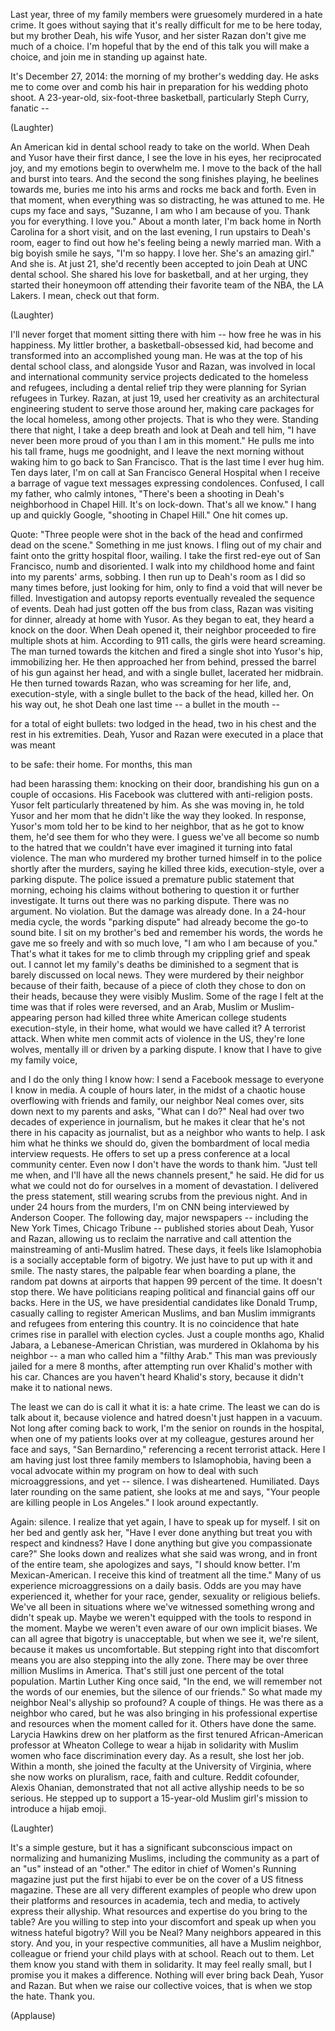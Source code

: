 
Last year,
three of my family members
were gruesomely murdered
in a hate crime.
It goes without saying
that it&#39;s really difficult
for me to be here today,
but my brother Deah,
his wife Yusor,
and her sister Razan
don&#39;t give me much of a choice.
I&#39;m hopeful that by the end
of this talk you will make a choice,
and join me in standing up against hate.

It&#39;s December 27, 2014:
the morning of my brother&#39;s wedding day.
He asks me to come over and comb his hair
in preparation
for his wedding photo shoot.
A 23-year-old, six-foot-three basketball,
particularly Steph Curry, fanatic --

(Laughter)

An American kid in dental school
ready to take on the world.
When Deah and Yusor
have their first dance,
I see the love in his eyes,
her reciprocated joy,
and my emotions begin to overwhelm me.
I move to the back of the hall
and burst into tears.
And the second the song finishes playing,
he beelines towards me,
buries me into his arms
and rocks me back and forth.
Even in that moment,
when everything was so distracting,
he was attuned to me.
He cups my face and says,
&quot;Suzanne,
I am who I am because of you.
Thank you for everything.
I love you.&quot;
About a month later, I&#39;m back home
in North Carolina for a short visit,
and on the last evening,
I run upstairs to Deah&#39;s room,
eager to find out how he&#39;s feeling
being a newly married man.
With a big boyish smile he says,
&quot;I&#39;m so happy. I love her.
She&#39;s an amazing girl.&quot;
And she is.
At just 21, she&#39;d recently
been accepted to join Deah
at UNC dental school.
She shared his love for basketball,
and at her urging,
they started their honeymoon off
attending their favorite team of the NBA,
the LA Lakers.
I mean, check out that form.

(Laughter)

I&#39;ll never forget that moment
sitting there with him --
how free he was in his happiness.
My littler brother,
a basketball-obsessed kid,
had become and transformed
into an accomplished young man.
He was at the top
of his dental school class,
and alongside Yusor and Razan,
was involved in local and international
community service projects
dedicated to the homeless and refugees,
including a dental relief trip
they were planning
for Syrian refugees in Turkey.
Razan, at just 19,
used her creativity
as an architectural engineering student
to serve those around her,
making care packages
for the local homeless,
among other projects.
That is who they were.
Standing there that night,
I take a deep breath
and look at Deah and tell him,
&quot;I have never been more proud of you
than I am in this moment.&quot;
He pulls me into his tall frame,
hugs me goodnight,
and I leave the next morning
without waking him
to go back to San Francisco.
That is the last time I ever hug him.
Ten days later, I&#39;m on call
at San Francisco General Hospital
when I receive a barrage of vague
text messages expressing condolences.
Confused, I call my father,
who calmly intones,
&quot;There&#39;s been a shooting
in Deah&#39;s neighborhood in Chapel Hill.
It&#39;s on lock-down. That&#39;s all we know.&quot;
I hang up and quickly Google,
&quot;shooting in Chapel Hill.&quot;
One hit comes up.

Quote:
&quot;Three people were shot
in the back of the head
and confirmed dead on the scene.&quot;
Something in me just knows.
I fling out of my chair and faint
onto the gritty hospital floor,
wailing.
I take the first red-eye
out of San Francisco,
numb and disoriented.
I walk into my childhood home
and faint into my parents&#39; arms,
sobbing.
I then run up to Deah&#39;s room
as I did so many times before,
just looking for him,
only to find a void
that will never be filled.
Investigation and autopsy reports
eventually revealed
the sequence of events.
Deah had just gotten
off the bus from class,
Razan was visiting for dinner,
already at home with Yusor.
As they began to eat,
they heard a knock on the door.
When Deah opened it,
their neighbor proceeded
to fire multiple shots at him.
According to 911 calls,
the girls were heard screaming.
The man turned towards the kitchen
and fired a single shot into Yusor&#39;s hip,
immobilizing her.
He then approached her from behind,
pressed the barrel of his gun
against her head,
and with a single bullet,
lacerated her midbrain.
He then turned towards Razan,
who was screaming for her life,
and, execution-style, with a single bullet
to the back of the head,
killed her.
On his way out,
he shot Deah one last time --
a bullet in the mouth --

for a total of eight bullets:
two lodged in the head,
two in his chest
and the rest in his extremities.
Deah, Yusor and Razan were executed
in a place that was meant

to be safe: their home.
For months, this man

had been harassing them:
knocking on their door,
brandishing his gun
on a couple of occasions.
His Facebook was cluttered
with anti-religion posts.
Yusor felt particularly threatened by him.
As she was moving in,
he told Yusor and her mom
that he didn&#39;t like the way they looked.
In response, Yusor&#39;s mom told her
to be kind to her neighbor,
that as he got to know them,
he&#39;d see them for who they were.
I guess we&#39;ve all become
so numb to the hatred
that we couldn&#39;t have ever imagined
it turning into fatal violence.
The man who murdered my brother
turned himself in to the police
shortly after the murders,
saying he killed three kids,
execution-style,
over a parking dispute.
The police issued a premature
public statement that morning,
echoing his claims
without bothering to question it
or further investigate.
It turns out there was no parking dispute.
There was no argument.
No violation.
But the damage was already done.
In a 24-hour media cycle,
the words &quot;parking dispute&quot; had already
become the go-to sound bite.
I sit on my brother&#39;s bed
and remember his words,
the words he gave me
so freely and with so much love,
&quot;I am who I am because of you.&quot;
That&#39;s what it takes for me
to climb through my crippling grief
and speak out.
I cannot let my family&#39;s deaths
be diminished to a segment
that is barely discussed on local news.
They were murdered by their neighbor
because of their faith,
because of a piece of cloth
they chose to don on their heads,
because they were visibly Muslim.
Some of the rage I felt at the time
was that if roles were reversed,
and an Arab, Muslim
or Muslim-appearing person
had killed three white American
college students execution-style,
in their home,
what would we have called it?
A terrorist attack.
When white men commit
acts of violence in the US,
they&#39;re lone wolves,
mentally ill
or driven by a parking dispute.
I know that I have to give
my family voice,

and I do the only thing I know how:
I send a Facebook message
to everyone I know in media.
A couple of hours later,
in the midst of a chaotic house
overflowing with friends and family,
our neighbor Neal comes over,
sits down next to my parents
and asks, &quot;What can I do?&quot;
Neal had over two decades
of experience in journalism,
but he makes it clear that he&#39;s not
there in his capacity as journalist,
but as a neighbor who wants to help.
I ask him what he thinks we should do,
given the bombardment
of local media interview requests.
He offers to set up a press conference
at a local community center.
Even now I don&#39;t have
the words to thank him.
&quot;Just tell me when, and I&#39;ll have
all the news channels present,&quot; he said.
He did for us what we
could not do for ourselves
in a moment of devastation.
I delivered the press statement,
still wearing scrubs
from the previous night.
And in under 24 hours from the murders,
I&#39;m on CNN being interviewed
by Anderson Cooper.
The following day, major newspapers --
including the New York Times,
Chicago Tribune --
published stories about Deah,
Yusor and Razan,
allowing us to reclaim the narrative
and call attention the mainstreaming
of anti-Muslim hatred.
These days,
it feels like Islamophobia
is a socially acceptable form of bigotry.
We just have to put up with it and smile.
The nasty stares,
the palpable fear when boarding a plane,
the random pat downs at airports
that happen 99 percent of the time.
It doesn&#39;t stop there.
We have politicians reaping political
and financial gains off our backs.
Here in the US,
we have presidential candidates
like Donald Trump,
casually calling to register
American Muslims,
and ban Muslim immigrants and refugees
from entering this country.
It is no coincidence that hate crimes rise
in parallel with election cycles.
Just a couple months ago, Khalid Jabara,
a Lebanese-American Christian,
was murdered in Oklahoma
by his neighbor --
a man who called him a &quot;filthy Arab.&quot;
This man was previously jailed
for a mere 8 months,
after attempting run over
Khalid&#39;s mother with his car.
Chances are you haven&#39;t heard
Khalid&#39;s story,
because it didn&#39;t make it
to national news.

The least we can do is call it what it is:
a hate crime.
The least we can do is talk about it,
because violence and hatred
doesn&#39;t just happen in a vacuum.
Not long after coming back to work,
I&#39;m the senior on rounds in the hospital,
when one of my patients
looks over at my colleague,
gestures around her face
and says, &quot;San Bernardino,&quot;
referencing a recent terrorist attack.
Here I am having just lost three
family members to Islamophobia,
having been a vocal advocate
within my program
on how to deal with such microaggressions,
and yet --
silence.
I was disheartened.
Humiliated.
Days later rounding on the same patient,
she looks at me and says,
&quot;Your people are killing
people in Los Angeles.&quot;
I look around expectantly.

Again:
silence.
I realize that yet again,
I have to speak up for myself.
I sit on her bed and gently ask her,
&quot;Have I ever done anything
but treat you with respect and kindness?
Have I done anything but give
you compassionate care?&quot;
She looks down and realizes
what she said was wrong,
and in front of the entire team,
she apologizes and says,
&quot;I should know better.
I&#39;m Mexican-American.
I receive this kind
of treatment all the time.&quot;
Many of us experience
microaggressions on a daily basis.
Odds are you may have experienced it,
whether for your race,
gender,
sexuality
or religious beliefs.
We&#39;ve all been in situations
where we&#39;ve witnessed something wrong
and didn&#39;t speak up.
Maybe we weren&#39;t equipped
with the tools to respond in the moment.
Maybe we weren&#39;t even aware
of our own implicit biases.
We can all agree that bigotry
is unacceptable,
but when we see it,
we&#39;re silent,
because it makes us uncomfortable.
But stepping right into that discomfort
means you are also stepping
into the ally zone.
There may be over three million
Muslims in America.
That&#39;s still just one percent
of the total population.
Martin Luther King once said,
&quot;In the end,
we will remember not
the words of our enemies,
but the silence of our friends.&quot;
So what made my neighbor
Neal&#39;s allyship so profound?
A couple of things.
He was there as a neighbor who cared,
but he was also bringing in
his professional expertise and resources
when the moment called for it.
Others have done the same.
Larycia Hawkins drew on her platform
as the first tenured African-American
professor at Wheaton College
to wear a hijab in solidarity
with Muslim women who face
discrimination every day.
As a result, she lost her job.
Within a month,
she joined the faculty
at the University of Virginia,
where she now works on pluralism,
race, faith and culture.
Reddit cofounder, Alexis Ohanian,
demonstrated that not all active
allyship needs to be so serious.
He stepped up to support
a 15-year-old Muslim girl&#39;s mission
to introduce a hijab emoji.

(Laughter)

It&#39;s a simple gesture,
but it has a significant
subconscious impact
on normalizing and humanizing Muslims,
including the community
as a part of an &quot;us&quot;
instead of an &quot;other.&quot;
The editor in chief
of Women&#39;s Running magazine
just put the first hijabi to ever be
on the cover of a US fitness magazine.
These are all very different examples
of people who drew upon
their platforms and resources
in academia, tech and media,
to actively express their allyship.
What resources and expertise
do you bring to the table?
Are you willing to step
into your discomfort
and speak up when you witness
hateful bigotry?
Will you be Neal?
Many neighbors appeared in this story.
And you, in your respective communities,
all have a Muslim neighbor,
colleague
or friend your child plays with at school.
Reach out to them.
Let them know you stand
with them in solidarity.
It may feel really small,
but I promise you it makes a difference.
Nothing will ever bring back
Deah, Yusor and Razan.
But when we raise our collective voices,
that is when we stop the hate.
Thank you.

(Applause)

